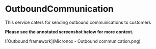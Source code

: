 # OutboundCommunication
This service caters for sending outbound communications to customers


**Please see the annotated screenshot below for more context.**

![Outbound framework](Micronox - Outbound communication.png)